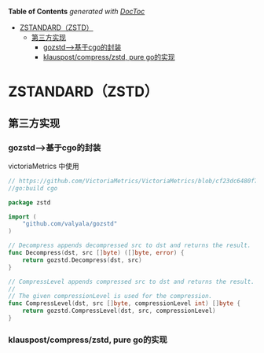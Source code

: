 <!-- START doctoc generated TOC please keep comment here to allow auto update -->
<!-- DON'T EDIT THIS SECTION, INSTEAD RE-RUN doctoc TO UPDATE -->
**Table of Contents**  *generated with [DocToc](https://github.com/thlorenz/doctoc)*

- [ZSTANDARD（ZSTD）](#zstandardzstd)
  - [第三方实现](#%E7%AC%AC%E4%B8%89%E6%96%B9%E5%AE%9E%E7%8E%B0)
    - [gozstd-->基于cgo的封装](#gozstd--%E5%9F%BA%E4%BA%8Ecgo%E7%9A%84%E5%B0%81%E8%A3%85)
    - [klauspost/compress/zstd, pure go的实现](#klauspostcompresszstd-pure-go%E7%9A%84%E5%AE%9E%E7%8E%B0)

<!-- END doctoc generated TOC please keep comment here to allow auto update -->


# ZSTANDARD（ZSTD）



## 第三方实现

### gozstd-->基于cgo的封装


victoriaMetrics 中使用


```go
// https://github.com/VictoriaMetrics/VictoriaMetrics/blob/cf23dc6480f77b79de500f145135a8f7be0ac065/lib/encoding/zstd/zstd_cgo.go
//go:build cgo

package zstd

import (
	"github.com/valyala/gozstd"
)

// Decompress appends decompressed src to dst and returns the result.
func Decompress(dst, src []byte) ([]byte, error) {
	return gozstd.Decompress(dst, src)
}

// CompressLevel appends compressed src to dst and returns the result.
//
// The given compressionLevel is used for the compression.
func CompressLevel(dst, src []byte, compressionLevel int) []byte {
	return gozstd.CompressLevel(dst, src, compressionLevel)
}

```

### klauspost/compress/zstd, pure go的实现





